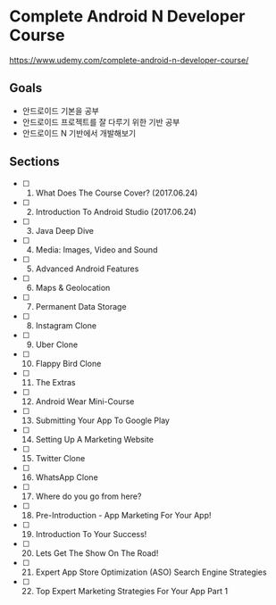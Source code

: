 # Complete Android N Developer Course
https://www.udemy.com/complete-android-n-developer-course/

## Goals
- 안드로이드 기본을 공부
- 안드로이드 프로젝트를 잘 다루기 위한 기반 공부
- 안드로이드 N 기반에서 개발해보기

## Sections
- [ ] 1. What Does The Course Cover? (2017.06.24)
- [ ] 2. Introduction To Android Studio (2017.06.24)
- [ ] 3. Java Deep Dive
- [ ] 4. Media: Images, Video and Sound
- [ ] 5. Advanced Android Features
- [ ] 6. Maps & Geolocation
- [ ] 7. Permanent Data Storage
- [ ] 8. Instagram Clone
- [ ] 9. Uber Clone
- [ ] 10. Flappy Bird Clone
- [ ] 11. The Extras
- [ ] 12. Android Wear Mini-Course
- [ ] 13. Submitting Your App To Google Play
- [ ] 14. Setting Up A Marketing Website
- [ ] 15. Twitter Clone
- [ ] 16. WhatsApp Clone
- [ ] 17. Where do you go from here?
- [ ] 18. Pre-Introduction - App Marketing For Your App!
- [ ] 19. Introduction To Your Success!
- [ ] 20. Lets Get The Show On The Road!
- [ ] 21. Expert App Store Optimization (ASO) Search Engine Strategies
- [ ] 22. Top Expert Marketing Strategies For Your App Part 1
